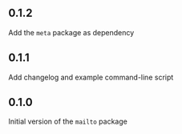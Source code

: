## 0.1.2

Add the `meta` package as dependency

## 0.1.1

Add changelog and example command-line script

## 0.1.0

Initial version of the `mailto` package
